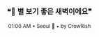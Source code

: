 <div align="center">

<br>

<h3>❝🌌 별 보기 좋은 새벽이에요❞</h3>

<sub>01:00 AM • Seoul 🌙 • by CrowRish</sub>

<br>

</div>